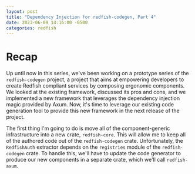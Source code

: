```yaml
---
layout: post
title: "Dependency Injection for redfish-codegen, Part 4"
date: 2023-06-09 14:16:00 -0500
categories: redfish
---
```


# Recap

Up until now in this series, we've been working on a prototype series of the
`redfish-codegen` project, a project that aims at empowering developers to
create Redfish compliant services by composing ergonomic components. We looked
at the existing framework, discussed its pros and cons, and we implemented a new
framework that leverages the dependency injection magic provided by Axum. Now,
it's time to leverage our existing code generation tool to provide this
new framework in the next release of the project.

The first thing I'm going to do is move all of the component-generic
infrastructure into a new crate, `redfish-core`. This will allow me to keep all
of the authored code out of the `redfish-codegen` crate. Unfortunately, the
`RedfishAuth` extractor depends on the `registries` module of the
`redfish-codegen` crate. To handle this, we'll have to update the code generator
to produce our new components in a separate crate, which we'll call
`redfish-axum`.
